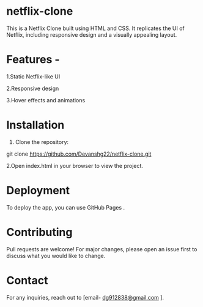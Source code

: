 # netflix-clone
 

This is a Netflix Clone built using HTML and CSS. It replicates the UI of Netflix, including responsive design and a visually appealing layout.

# Features -

1.Static Netflix-like UI

2.Responsive design

3.Hover effects and animations

 # Installation  
 
1. Clone the repository:

git clone https://github.com/Devanshg22/netflix-clone.git

2.Open index.html in your browser to view the project.

# Deployment

To deploy the app, you can use GitHub Pages .

# Contributing

Pull requests are welcome! For major changes, please open an issue first to discuss what you would like to change.

# Contact

For any inquiries, reach out to [email- dg912838@gmail.com ].


 
